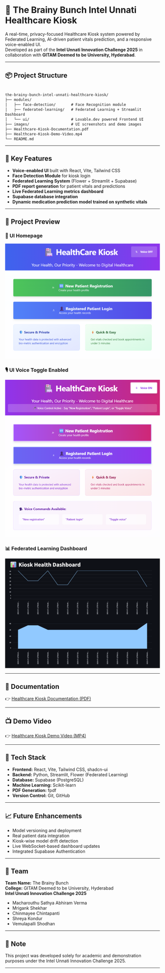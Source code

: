 # 🏥 The Brainy Bunch Intel Unnati Healthcare Kiosk

A real-time, privacy-focused Healthcare Kiosk system powered by Federated Learning, AI-driven patient vitals prediction, and a responsive voice-enabled UI.  
Developed as part of the **Intel Unnati Innovation Challenge 2025** in collaboration with **GITAM Deemed to be University, Hyderabad**.

---

## 📦 Project Structure

```

the-brainy-bunch-intel-unnati-healthcare-kiosk/
├── modules/
│   ├── face-detection/       # Face Recognition module
│   ├── federated-learning/   # Federated Learning + Streamlit Dashboard
│   └── ui/                   # Lovable.dev powered Frontend UI
├── images/                   # UI screenshots and demo images
├── Healthcare-Kiosk-Documentation.pdf
├── Healthcare-Kiosk-Demo-Video.mp4
└── README.md

```

---

## 🎯 Key Features

- **Voice-enabled UI** built with React, Vite, Tailwind CSS
- **Face Detection Module** for kiosk login
- **Federated Learning System** (Flower + Streamlit + Supabase)
- **PDF report generation** for patient vitals and predictions
- **Live Federated Learning metrics dashboard**
- **Supabase database integration**
- **Dynamic medication prediction model trained on synthetic vitals**

---

## 📸 Project Preview

### 🎨 UI Homepage  
![UI Homepage](images/ui-homepage.png)

### 🎙️ UI Voice Toggle Enabled  
![UI Voice Toggle](images/ui-voice-toggle.png)

### 📊 Federated Learning Dashboard  
![Federated Learning Dashboard](images/federated-learning-dashboard.png)

---

## 📄 Documentation

👉 [Healthcare Kiosk Documentation (PDF)](Healthcare-Kiosk-Documentation.pdf)

---

## 📺 Demo Video

👉 [Healthcare Kiosk Demo Video (MP4)](Healthcare-Kiosk-Demo-Video.mp4)

---

## 🔧 Tech Stack

- **Frontend:** React, Vite, Tailwind CSS, shadcn-ui
- **Backend:** Python, Streamlit, Flower (Federated Learning)
- **Database:** Supabase (PostgreSQL)
- **Machine Learning:** Scikit-learn
- **PDF Generation:** fpdf
- **Version Control:** Git, GitHub

---

## 📈 Future Enhancements

- Model versioning and deployment
- Real patient data integration
- Kiosk-wise model drift detection
- Live WebSocket-based dashboard updates
- Integrated Supabase Authentication

---

## 👥 Team

**Team Name:** The Brainy Bunch  
**College:** GITAM Deemed to be University, Hyderabad  
**Intel Unnati Innovation Challenge 2025**

- Macharouthu Sathya Abhiram Verma
- Mrigank Shekhar
- Chinmayee Chintapanti
- Shreya Kondur
- Vemulapalli Shodhan

---

## 📌 Note

This project was developed solely for academic and demonstration purposes under the Intel Unnati Innovation Challenge 2025.

---

